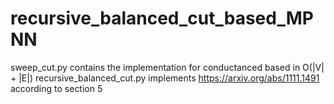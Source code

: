 # recursive_balanced_cut_based_MPNN

sweep_cut.py contains the implementation for conductanced based in O(|V| + |E|)
recursive_balanced_cut.py implements https://arxiv.org/abs/1111.1491 according to section 5 